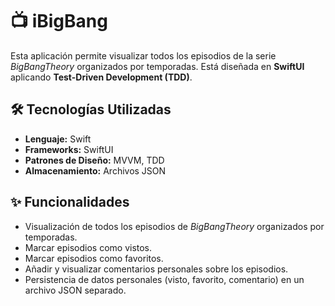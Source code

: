 # 📺 iBigBang

Esta aplicación permite visualizar todos los episodios de la serie *BigBangTheory* organizados por temporadas.
Está diseñada en **SwiftUI** aplicando **Test-Driven Development (TDD)**.


## 🛠️ Tecnologías Utilizadas

- **Lenguaje:** Swift
- **Frameworks:** SwiftUI
- **Patrones de Diseño:** MVVM, TDD
- **Almacenamiento:** Archivos JSON

## ✨ Funcionalidades

- Visualización de todos los episodios de *BigBangTheory* organizados por temporadas.
- Marcar episodios como vistos.
- Marcar episodios como favoritos.
- Añadir y visualizar comentarios personales sobre los episodios.
- Persistencia de datos personales (visto, favorito, comentario) en un archivo JSON separado.
